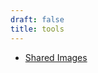 ```yaml
---
draft: false
title: tools
---
```


* [Shared Images](https://drive.google.com/open?id=1hxtcAICiKVD3n8dwLLJYo3r8_liVct8l)
